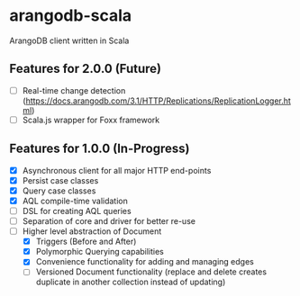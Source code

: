 # arangodb-scala

ArangoDB client written in Scala

## Features for 2.0.0 (Future)

* [ ] Real-time change detection (https://docs.arangodb.com/3.1/HTTP/Replications/ReplicationLogger.html)
* [ ] Scala.js wrapper for Foxx framework

## Features for 1.0.0 (In-Progress)

* [X] Asynchronous client for all major HTTP end-points
* [X] Persist case classes
* [X] Query case classes
* [X] AQL compile-time validation
* [ ] DSL for creating AQL queries
* [ ] Separation of core and driver for better re-use
* [ ] Higher level abstraction of Document
    * [X] Triggers (Before and After)
    * [X] Polymorphic Querying capabilities
    * [X] Convenience functionality for adding and managing edges
    * [ ] Versioned Document functionality (replace and delete creates duplicate in another collection instead of updating)
